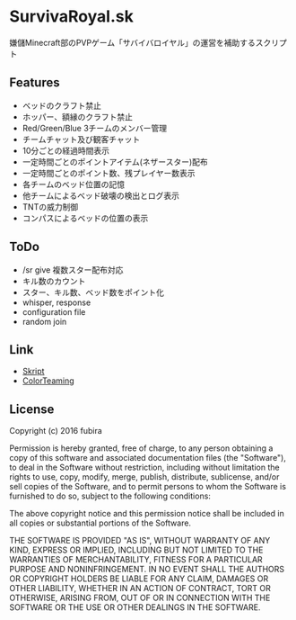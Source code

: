 SurvivaRoyal.sk
===============

嫌儲Minecraft部のPVPゲーム「サバイバロイヤル」の運営を補助するスクリプト

Features
--------

-   ベッドのクラフト禁止
-   ホッパー、額縁のクラフト禁止
-   Red/Green/Blue 3チームのメンバー管理
-   チームチャット及び観客チャット
-   10分ごとの経過時間表示
-   一定時間ごとのポイントアイテム(ネザースター)配布
-   一定時間ごとのポイント数、残プレイヤー数表示
-   各チームのベッド位置の記憶
-   他チームによるベッド破壊の検出とログ表示
-   TNTの威力制御
-   コンパスによるベッドの位置の表示


ToDo
----

-   /sr give 複数スター配布対応
-   キル数のカウント
-   スター、キル数、ベッド数をポイント化
-   whisper, response
-   configuration file
-   random join

Link
----

-   [Skript](http://dev.bukkit.org/bukkit-plugins/skript/)
-   [ColorTeaming](https://github.com/ucchyocean/ColorTeaming)


License
-------

Copyright (c) 2016 fubira

Permission is hereby granted, free of charge, to any person obtaining a copy of
this software and associated documentation files (the "Software"), to deal in
the Software without restriction, including without limitation the rights to
use, copy, modify, merge, publish, distribute, sublicense, and/or sell copies of
the Software, and to permit persons to whom the Software is furnished to do so,
subject to the following conditions:

The above copyright notice and this permission notice shall be included in all
copies or substantial portions of the Software.

THE SOFTWARE IS PROVIDED "AS IS", WITHOUT WARRANTY OF ANY KIND, EXPRESS OR
IMPLIED, INCLUDING BUT NOT LIMITED TO THE WARRANTIES OF MERCHANTABILITY, FITNESS
FOR A PARTICULAR PURPOSE AND NONINFRINGEMENT. IN NO EVENT SHALL THE AUTHORS OR
COPYRIGHT HOLDERS BE LIABLE FOR ANY CLAIM, DAMAGES OR OTHER LIABILITY, WHETHER
IN AN ACTION OF CONTRACT, TORT OR OTHERWISE, ARISING FROM, OUT OF OR IN
CONNECTION WITH THE SOFTWARE OR THE USE OR OTHER DEALINGS IN THE SOFTWARE.


